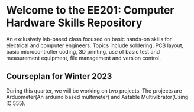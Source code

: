 # Welcome to the EE201: Computer Hardware Skills Repository

An exclusively lab-based class focused on basic hands-on skills for electrical and computer engineers. Topics include soldering, PCB layout, basic microcontroller coding, 3D printing, use of basic test and measurement equipment, file management and version control.

## Courseplan for Winter 2023

During this quarter, we will be working on two projects. The projects are Arduometer(An arduino based multimeter) and Astable Multivibrator(Using IC 555).
